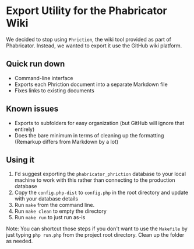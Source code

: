 # Export Utility for the Phabricator Wiki

We decided to stop using `Phriction`, the wiki tool provided as part of Phabricator. Instead, we wanted to export it use the GitHub wiki platform.

## Quick run down

* Command-line interface
* Exports each Phriction document into a separate Markdown file
* Fixes links to existing documents

## Known issues

* Exports to subfolders for easy organization (but GitHub will ignore that entirely)
* Does the bare minimum in terms of cleaning up the formatting (Remarkup differs from Markdown by a lot)

## Using it

1. I'd suggest exporting the `phabricator_phriction` database to your local machine to work with this rather than connecting to the production database
2. Copy the `config.php-dist` to `config.php` in the root directory and update with your database details
3. Run `make` from the command line.
4. Run `make clean` to empty the directory
5. Run `make run` to just run as-is

Note: You can shortcut those steps if you don't want to use the `Makefile` by just typing `php run.php` from the project root directory. Clean up the folder as needed.